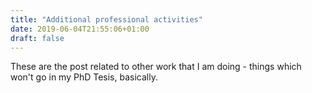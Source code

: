 ```yaml
---
title: "Additional professional activities"
date: 2019-06-04T21:55:06+01:00
draft: false
---
```


These are the post related to other work that I am doing - things which won't go in my PhD Tesis, basically. 
